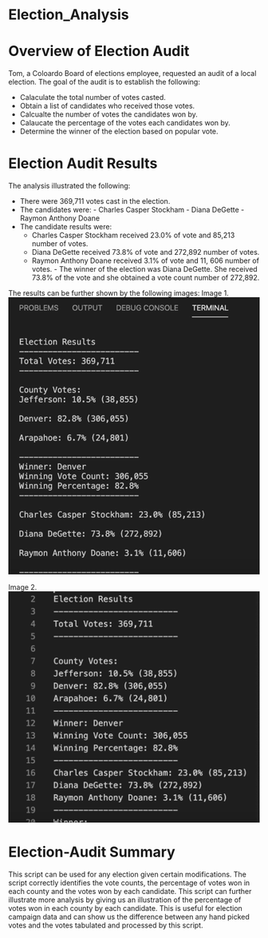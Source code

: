 # Election_Analysis

# Overview of Election Audit
Tom, a Coloardo Board of elections employee, requested an audit of a local election. The goal of the audit is to establish the following:
- Calaculate the total number of votes casted.
- Obtain a list of candidates who received those votes.
- Calcualte the number of votes the candidates won by.
- Calaucate the percentage of the votes each candidates won by.
- Determine the winner of the election based on popular vote. 

# Election Audit Results
The analysis illustrated the following:
  - There were 369,711 votes cast in the election.
  - The candidates were:
        - Charles Casper Stockham
        - Diana DeGette
        - Raymon Anthony Doane
   - The candidate results were:
        - Charles Casper Stockham received 23.0% of vote and 85,213 number of votes.
        - Diana DeGette received 73.8% of vote and 272,892 number of votes.
        - Raymon Anthony Doane received 3.1% of vote and 11, 606 number of votes.
    - The winner of the election was Diana DeGette. She received 73.8% of the vote and she obtained a vote count number of 272,892.
    
The results can be further shown by the following images:
Image 1. 
![](Resources/photo1.png)

Image 2. 
![](Resources/photo2.png)
    
# Election-Audit Summary

This script can be used for any election given certain modifications. The script correctly identifies the vote counts, the percentage of votes won in each county and the votes won by each candidate. This script can further illustrate more analysis by giving us an illustration of the percentage of votes won in each county by each candidate. This is useful for election campaign data and can show us the difference between any hand picked votes and the votes tabulated and processed by this script.
